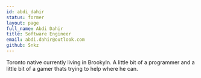 ```yaml
---
id: abdi_dahir
status: former
layout: page
full_name: Abdi Dahir 
title: Software Engineer
email: abdi.dahir@outlook.com
github: Snkz
---
```

Toronto native currently living in Brookyln. A little bit of a programmer and a little bit of a gamer thats trying to help where he can.
